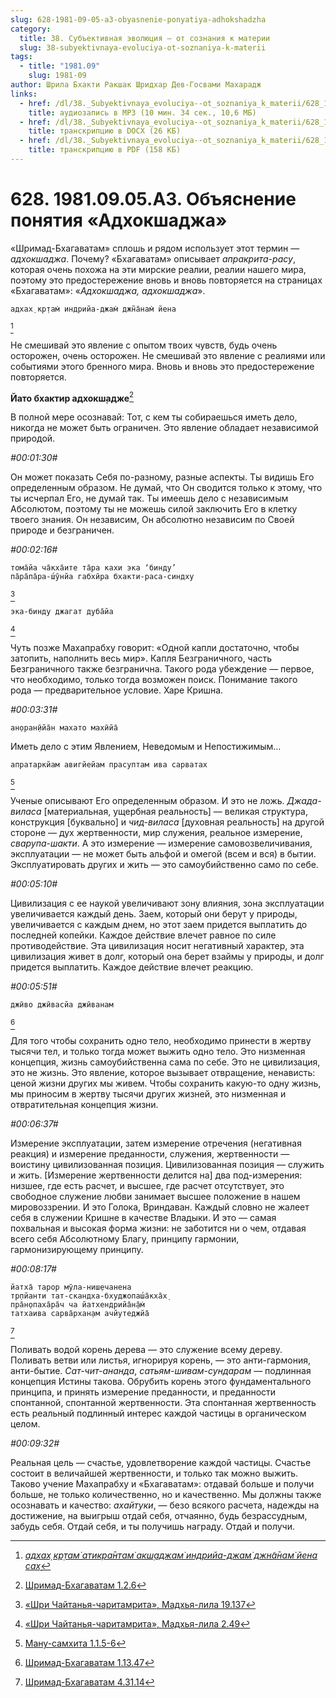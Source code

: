 ```yaml
---
slug: 628-1981-09-05-a3-obyasnenie-ponyatiya-adhokshadzha
category:
  title: 38. Субъективная эволюция — от сознания к материи
  slug: 38-subyektivnaya-evoluciya-ot-soznaniya-k-materii
tags:
  - title: "1981.09"
    slug: 1981-09
author: Шрила Бхакти Ракшак Шридхар Дев-Госвами Махарадж
links:
  - href: /dl/38._Subyektivnaya_evoluciya--ot_soznaniya_k_materii/628_1981.09.05.A3_SridharMj_Objasnenie_ponjatija_Adhokshadzha.mp3
    title: аудиозапись в MP3 (10 мин. 34 сек., 10,6 МБ)
  - href: /dl/38._Subyektivnaya_evoluciya--ot_soznaniya_k_materii/628_1981.09.05.A3_SridharMj_Objasnenie_ponjatija_Adhokshadzha.docx
    title: транскрипцию в DOCX (26 КБ)
  - href: /dl/38._Subyektivnaya_evoluciya--ot_soznaniya_k_materii/628_1981.09.05.A3_SridharMj_Objasnenie_ponjatija_Adhokshadzha.pdf
    title: транскрипцию в PDF (158 КБ)
---
```


# 628. 1981.09.05.A3. Объяснение понятия «Адхокшаджа»

«Шримад-Бхагаватам» сплошь и рядом использует этот термин — *адхокшаджа*. Почему? «Бхагаватам» описывает *апракрита-расу*, которая очень похожа на эти мирские реалии, реалии нашего мира, поэтому это предостережение вновь и вновь повторяется на страницах «Бхагаватам»: «*Адхокшаджа, адхокшаджа*».

    адхах̣ кр̣там̇ индрийа-джам̇ джн̃а̄нам̇ йена
[^_ftn1]

Не смешивай это явление с опытом твоих чувств, будь очень осторожен, очень осторожен. Не смешивай это явление с реалиями или событиями этого бренного мира. Вновь и вновь это предостережение повторяется.

**Йато бхактир адхокш̣адже**[^_ftn2]

В полной мере осознавай: Тот, с кем ты собираешься иметь дело, никогда не может быть ограничен. Это явление обладает независимой природой.

*#00:01:30#*

Он может показать Себя по-разному, разные аспекты. Ты видишь Его определенным образом. Не думай, что Он сводится только к этому, что ты исчерпал Его, не думай так. Ты имеешь дело с независимым Абсолютом, поэтому ты не можешь силой заключить Его в клетку твоего знания. Он независим, Он абсолютно независим по Своей природе и безграничен.

*#00:02:16#*

    тома̄йа ча̄кха̄ите та̄ра кахи эка ‘бинду’
    па̄ра̄па̄ра-ш́ӯнйа габхӣра бхакти-раса-синдху
[^_ftn3]

    эка-бинду джагат д̣уба̄йа
[^_ftn4]

Чуть позже Махапрабху говорит: «Одной капли достаточно, чтобы затопить, наполнить весь мир». Капля Безграничного, часть Безграничного также безгранична. Такого рода убеждение — первое, что необходимо, только тогда возможен поиск. Понимание такого рода — предварительное условие. Харе Кришна.

*#00:03:31#*

    ан̣оран̣ӣйа̄н махато махӣйа̄

Иметь дело с этим Явлением, Неведомым и Непостижимым…

    апратаркйам авигйейам прасуптам ива сарватах
[^_ftn5]

Ученые описывают Его определенным образом. И это не ложь. *Джада-виласа* [материальная, ущербная реальность] — великая структура, конструкция [буквально] и *чид-виласа* [духовная реальность] на другой стороне — дух жертвенности, мир служения, реальное измерение, *сварупа-шакти*. А это измерение — измерение самовозвеличивания, эксплуатации — не может быть альфой и омегой (всем и вся) в бытии. Эксплуатировать других и жить — это самоубийственно само по себе.

*#00:05:10#*

Цивилизация с ее наукой увеличивают зону влияния, зона эксплуатации увеличивается каждый день. Заем, который они берут у природы, увеличивается с каждым днем, но этот заем придется выплатить до последней копейки. Каждое действие влечет равное по силе противодействие. Эта цивилизация носит негативный характер, эта цивилизация живет в долг, который она берет взаймы у природы, и долг придется выплатить. Каждое действие влечет реакцию.

*#00:05:51#*

    джӣво джӣвасйа джӣванам
[^_ftn6]

Для того чтобы сохранить одно тело, необходимо принести в жертву тысячи тел, и только тогда может выжить одно тело. Это низменная концепция, жизнь самоубийственна сама по себе. Это не цивилизация, это не жизнь. Это явление, которое вызывает отвращение, ненависть: ценой жизни других мы живем. Чтобы сохранить какую-то одну жизнь, мы приносим в жертву тысячи других жизней, это низменная и отвратительная концепция жизни.

*#00:06:37#*

Измерение эксплуатации, затем измерение отречения (негативная реакция) и измерение преданности, служения, жертвенности — воистину цивилизованная позиция. Цивилизованная позиция — служить и жить. [Измерение жертвенности делится на] два под-измерения: низшее, где есть расчет, и высшее, где расчет отсутствует, это свободное служение любви занимает высшее положение в нашем мировоззрении. И это Голока, Вриндаван. Каждый словно не жалеет себя в служении Кришне в качестве Владыки. И это — самая похвальная и высокая форма жизни: не заботится ни о чем, отдавая всего себя Абсолютному Благу, принципу гармонии, гармонизирующему принципу.

*#00:08:17#*

    йатха̄ тарор мӯла-ниш̣ечанена
    тр̣пйанти тат-скандха-бхуджопаш́а̄кха̄х̣
    пра̄н̣опаха̄ра̄ч ча йатхендрийа̄н̣а̄м̇
    татхаива сарва̄рхан̣ам ачйутеджйа̄
[^_ftn7]

Поливать водой корень дерева — это служение всему дереву. Поливать ветви или листья, игнорируя корень, — это анти-гармония, анти-бытие. *Сат-чит-ананда*, *сатьям-шивам-сундарам* — подлинная концепция Истины такова. Обрубить корень этого фундаментального принципа, и принять измерение преданности, и преданности спонтанной, спонтанной жертвенности. Эта спонтанная жертвенность есть реальный подлинный интерес каждой частицы в органическом целом.

*#00:09:32#*

Реальная цель — счастье, удовлетворение каждой частицы. Счастье состоит в величайшей жертвенности, и только так можно выжить. Таково учение Махапрабху и «Бхагаватам»: отдавай больше и получи больше, не только количественно, но и качественно. Мы должны также осознавать и качество: *ахайтуки*, — безо всякого расчета, надежды на достижение, на выигрыш отдай себя, отчаянно, будь безрассудным, забудь себя. Отдай себя, и ты получишь награду. Отдай и получи.



[^_ftn1]: [*адхах̣ кр̣там̇ атикра̄нтам̇ акш̣аджам̇ индрийа-джам̇ джн̃а̄нам̇ йена сах̣*](../notes/shloka/adhah-krtam-atikrantam-akshadzham-indrija.md)

[^_ftn2]: [Шримад-Бхагаватам 1.2.6](../notes/shrimad-bhagavatam/shrimad-bhagavatam-1-2-6.md)

[^_ftn3]: [«Шри Чайтанья-чаритамрита», Мадхья-лила 19.137](../notes/shri-chajtanya-charitamrita-madhya-lila/shri-chajtanya-charitamrita-madhya-lila-19-137.md)

[^_ftn4]: [«Шри Чайтанья-чаритамрита», Мадхья-лила 2.49](../notes/shri-chajtanya-charitamrita-madhya-lila/shri-chajtanya-charitamrita-madhya-lila-2-49.md)

[^_ftn5]: [Ману-самхита 1.1.5-6](../notes/manu-samhita/manu-samhita-1-1-5-6.md)

[^_ftn6]: [Шримад-Бхагаватам 1.13.47](../notes/shrimad-bhagavatam/shrimad-bhagavatam-1-13-47.md)

[^_ftn7]: [Шримад-Бхагаватам 4.31.14](../notes/shrimad-bhagavatam/shrimad-bhagavatam-4-31-14.md)
